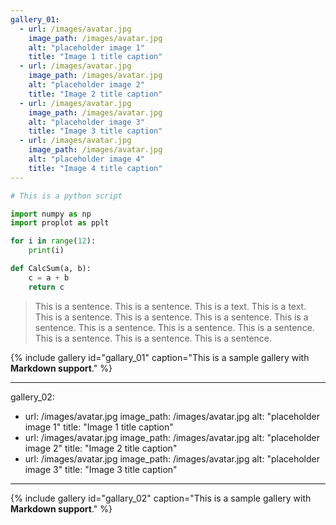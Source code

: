 ```yaml
---
gallery_01:
  - url: /images/avatar.jpg
    image_path: /images/avatar.jpg
    alt: "placeholder image 1"
    title: "Image 1 title caption"
  - url: /images/avatar.jpg
    image_path: /images/avatar.jpg
    alt: "placeholder image 2"
    title: "Image 2 title caption"
  - url: /images/avatar.jpg
    image_path: /images/avatar.jpg
    alt: "placeholder image 3"
    title: "Image 3 title caption"
  - url: /images/avatar.jpg
    image_path: /images/avatar.jpg
    alt: "placeholder image 4"
    title: "Image 4 title caption"
---
```





```python
# This is a python script

import numpy as np
import proplot as pplt

for i in range(12):
    print(i)

def CalcSum(a, b):
    c = a + b
    return c
```

> This is a sentence.
> This is a sentence.
> This is a text. This is a text. This is a sentence. This is a sentence. This is a sentence. This is a sentence. This is a sentence. This is a sentence. This is a sentence. This is a sentence. This is a sentence. This is a sentence.


{% include gallery id="gallary_01" caption="This is a sample gallery with **Markdown support**." %}



---
gallery_02:
  - url: /images/avatar.jpg
    image_path: /images/avatar.jpg
    alt: "placeholder image 1"
    title: "Image 1 title caption"
  - url: /images/avatar.jpg
    image_path: /images/avatar.jpg
    alt: "placeholder image 2"
    title: "Image 2 title caption"
  - url: /images/avatar.jpg
    image_path: /images/avatar.jpg
    alt: "placeholder image 3"
    title: "Image 3 title caption"
---
{% include gallery id="gallary_02" caption="This is a sample gallery with **Markdown support**." %}




























